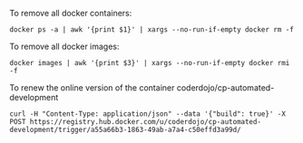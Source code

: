 To remove all docker containers:

    docker ps -a | awk '{print $1}' | xargs --no-run-if-empty docker rm -f

To remove all docker images:

    docker images | awk '{print $3}' | xargs --no-run-if-empty docker rmi -f

To renew the online version of the container coderdojo/cp-automated-development

    curl -H "Content-Type: application/json" --data '{"build": true}' -X POST https://registry.hub.docker.com/u/coderdojo/cp-automated-development/trigger/a55a66b3-1863-49ab-a7a4-c50effd3a99d/
